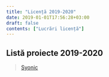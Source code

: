 ```yaml
---
title: "Licență 2019-2020"
date: 2019-01-01T17:56:28+03:00
draft: false
contents: ["Lucrări licență"]
---
```

## Listă proiecte 2019-2020
> [Syonic](https://drive.google.com/open?id=14OdozVRU9mYQcL8MG2yQe5dQb2OzUEA_)

